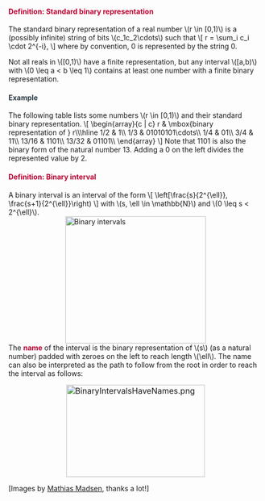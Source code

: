 <div class="content-box pad-box-mini border border-trbl border-round">
<h4 style="color: #bc0031;"><strong>Definition: Standard binary representation</strong></h4>
The standard binary representation of a real number \(r \in [0,1)\) is a (possibly infinite) string of bits \(c_1c_2\cdots\) such that \[ r = \sum_i c_i \cdot 2^{-i}, \] where by convention, 0 is represented by the string 0.</div>
<p>Not all reals in \([0,1)\) have a finite representation, but any interval \([a,b)\) with \(0 \leq a &lt; b \leq 1\) contains at least one number with a finite binary representation.</p>
<div class="content-box pad-box-mini border border-trbl border-round">
<h4 style="color: #2d3b45;"><strong>Example</strong></h4>
The following table lists some numbers \(r \in [0,1)\) and their standard binary representation. \[ \begin{array}{c | c} r &amp; \mbox{binary representation of } r\\\hline 1/2 &amp; 1\\ 1/3 &amp; 01010101\cdots\\ 1/4 &amp; 01\\ 3/4 &amp; 11\\ 13/16 &amp; 1101\\ 13/32 &amp; 01101\\ \end{array} \] Note that 1101 is also the binary form of the natural number 13. Adding a 0 on the left divides the represented value by 2.</div>
<div class="content-box pad-box-mini border border-trbl border-round">
<h4 style="color: #bc0031;"><strong>Definition: Binary interval</strong></h4>
A binary interval is an interval of the form \[ \left[\frac{s}{2^{\ell}}, \frac{s+1}{2^{\ell}}\right) \] with \(s, \ell \in \mathbb{N}\) and \(0 \leq s &lt; 2^{\ell}\).
<div class="content-box pad-box-mini "><img style="display: block; margin-left: auto; margin-right: auto;" src="/img/181506/download?verifier=zlrZwoMycdQRpsvdOuXwm3mmGAdTtD9wPE5CSRw6&amp;wrap=1" alt="Binary intervals" width="279" height="252" data-api-endpoint="https://canvas.uva.nl/api/v1/courses/2205/files/181506" data-api-returntype="File"></div>
The <span style="color: #bc0031;"><strong>name</strong></span> of the interval is the binary representation of \(s\) (as a natural number) padded with zeroes on the left to reach length \(\ell\). The name can also be interpreted as the path to follow from the root in order to reach the interval as follows:
<p><img style="font-size: 1rem; display: block; margin-left: auto; margin-right: auto;" src="/img/181508/download?verifier=G7GBlnzt72BeQKw6w3DKg9RLz3l1Z5qkyyoW8cl1" alt="BinaryIntervalsHaveNames.png" width="275" height="183" data-api-endpoint="https://canvas.uva.nl/api/v1/courses/2205/files/181508" data-api-returntype="File"></p>
<p>[Images by <a href="https://www.linkedin.com/in/mathias-madsen-aa87333/">Mathias Madsen</a>, thanks a lot!]</p>
</div>